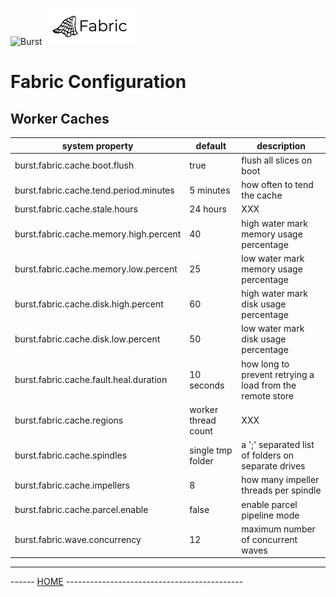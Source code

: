 ![Burst](../../../../../../../../../../documentation/burst_h_small.png "")
![Burst](../../../../../../../../doc/fabric_small.png "")

# Fabric Configuration

## Worker Caches
| system property                        | default             | description                                               |
|----------------------------------------|---------------------|-----------------------------------------------------------|
| burst.fabric.cache.boot.flush          | true                | flush all slices on boot                                  |
| burst.fabric.cache.tend.period.minutes | 5 minutes           | how often to tend the cache                               |
| burst.fabric.cache.stale.hours         | 24 hours            | XXX                                                       |
| burst.fabric.cache.memory.high.percent | 40                  | high water mark memory usage percentage                   |
| burst.fabric.cache.memory.low.percent  | 25                  | low water mark memory usage percentage                    |
| burst.fabric.cache.disk.high.percent   | 60                  | high water mark disk usage percentage                     |
| burst.fabric.cache.disk.low.percent    | 50                  | low water mark disk usage percentage                      |
| burst.fabric.cache.fault.heal.duration | 10 seconds          | how long to prevent retrying a load from the remote store |
| burst.fabric.cache.regions             | worker thread count | XXX                                                       |
| burst.fabric.cache.spindles            | single tmp folder   | a ';' separated list of folders on separate drives        |
| burst.fabric.cache.impellers           | 8                   | how many impeller threads per spindle                     |
| burst.fabric.cache.parcel.enable       | false               | enable parcel pipeline mode                               |
| burst.fabric.wave.concurrency          | 12                  | maximum number of concurrent waves                        |


---
------ [HOME](../../../../../../../../../readme.md) --------------------------------------------
